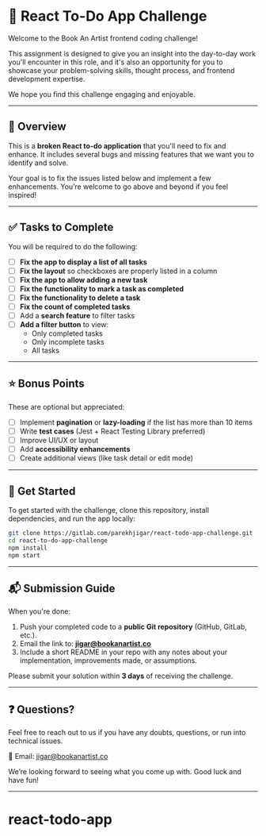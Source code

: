 # 🧩 React To-Do App Challenge

Welcome to the Book An Artist frontend coding challenge!

This assignment is designed to give you an insight into the day-to-day work you'll encounter in this role, and it's also an opportunity for you to showcase your problem-solving skills, thought process, and frontend development expertise.

We hope you find this challenge engaging and enjoyable.

---

## 📝 Overview

This is a **broken React to-do application** that you'll need to fix and enhance. It includes several bugs and missing features that we want you to identify and solve.

Your goal is to fix the issues listed below and implement a few enhancements. You’re welcome to go above and beyond if you feel inspired!

---

## ✅ Tasks to Complete

You will be required to do the following:

- [ ] **Fix the app to display a list of all tasks**
- [ ] **Fix the layout** so checkboxes are properly listed in a column
- [ ] **Fix the app to allow adding a new task**
- [ ] **Fix the functionality to mark a task as completed**
- [ ] **Fix the functionality to delete a task**
- [ ] **Fix the count of completed tasks**
- [ ] Add a **search feature** to filter tasks
- [ ] **Add a filter button** to view:
  - Only completed tasks
  - Only incomplete tasks
  - All tasks

---

## ⭐ Bonus Points

These are optional but appreciated:

- [ ] Implement **pagination** or **lazy-loading** if the list has more than 10 items
- [ ] Write **test cases** (Jest + React Testing Library preferred)
- [ ] Improve UI/UX or layout
- [ ] Add **accessibility enhancements**
- [ ] Create additional views (like task detail or edit mode)

---

## 🚀 Get Started

To get started with the challenge, clone this repository, install dependencies, and run the app locally:

```bash
git clone https://gitlab.com/parekhjigar/react-todo-app-challenge.git
cd react-to-do-app-challenge
npm install
npm start
```
---
## 📬 Submission Guide

When you're done:

1. Push your completed code to a **public Git repository** (GitHub, GitLab, etc.).
2. Email the link to: **<jigar@bookanartist.co>**
3. Include a short README in your repo with any notes about your implementation, improvements made, or assumptions.

Please submit your solution within **3 days** of receiving the challenge.

---
## ❓ Questions?
Feel free to reach out to us if you have any doubts, questions, or run into technical issues.

📧 Email: <jigar@bookanartist.co>

We’re looking forward to seeing what you come up with.
Good luck and have fun!

---
# react-todo-app
